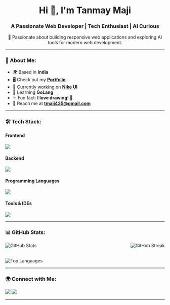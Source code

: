 <h1 align="center">Hi 👋, I'm Tanmay Maji</h1>
<h3 align="center">A Passionate Web Developer | Tech Enthusiast | AI Curious</h3>

<p align="center">
🚀 Passionate about building responsive web applications and exploring AI tools for modern web development.
</p>

---

### 🌟 About Me:
- 🌍 Based in **India**
- 🖥️ Check out my **[Portfolio](http://new-portfolio-hny6i8624-z-eus143s-projects.vercel.app/)**
- 🚀 Currently working on **[Nike UI](http://nike-ui-three.vercel.app/)**
- 🧠 Learning **GoLang**
- ✨ Fun fact: **I love drawing! 🎨**
- 📧 Reach me at **[tmaji435@gmail.com](mailto:tmaji435@gmail.com)**

---

### 🛠️ Tech Stack:
#### **Frontend**
<p align="left">
<img src="https://skillicons.dev/icons?i=html,css,js,react,tailwind,materialui,vite" />
</p>

#### **Backend**
<p align="left">
<img src="https://skillicons.dev/icons?i=nodejs,express,mongodb,mysql" />
</p>

#### **Programming Languages**
<p align="left">
<img src="https://skillicons.dev/icons?i=python,java,cpp,go" />
</p>

#### **Tools & IDEs**
<p align="left">
<img src="https://skillicons.dev/icons?i=vscode,sublime,figma" />
</p>

---

### 📊 GitHub Stats:
<p display="flex">
  <img src="https://github-readme-stats.vercel.app/api?username=z-eus143&show_icons=true&theme=radical" alt="GitHub Stats" />
  <img src="https://github-readme-streak-stats.herokuapp.com/?user=z-eus143&theme=radical" alt="GitHub Streak" align="right"/>
</p>
<br>
  <img src="https://github-readme-stats.vercel.app/api/top-langs/?username=z-eus143&layout=compact&theme=radical" alt="Top Languages" />

---

### 🌍 Connect with Me:
<p align="left">
  <a href="https://github.com/z-eus143"><img src="https://skillicons.dev/icons?i=github" /></a>
    <a href="mailto:tmaji435@gmail.com"><img src="https://skillicons.dev/icons?i=gmail" /></a>
</p>

---


